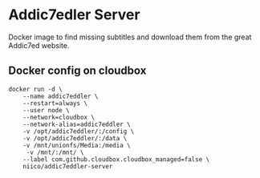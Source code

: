 # Addic7edler Server

Docker image to find missing subtitles and download them from the great Addic7ed website.

## Docker config on cloudbox

```
docker run -d \
    --name addic7eddler \
    --restart=always \
    --user node \
    --network=cloudbox \
    --network-alias=addic7eddler \
    -v /opt/addic7eddler/:/config \
    -v /opt/addic7eddler/:/data \
    -v /mnt/unionfs/Media:/media \
     -v /mnt/:/mnt/ \
    --label com.github.cloudbox.cloudbox_managed=false \
    niico/addic7eddler-server
```

